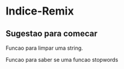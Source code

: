 # Indice-Remix

## Sugestao para comecar

Funcao para limpar uma string.

Funcao para saber se uma funcao stopwords
